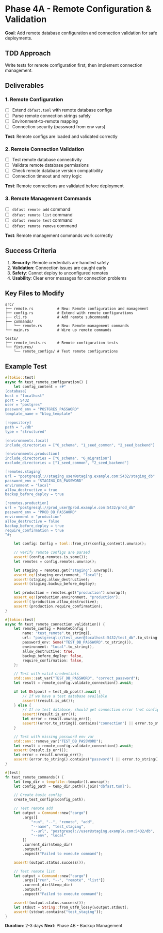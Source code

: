 # Phase 4A - Remote Configuration & Validation

**Goal**: Add remote database configuration and connection validation for safe deployments.

## TDD Approach
Write tests for remote configuration first, then implement connection management.

## Deliverables

### 1. Remote Configuration
- [ ] Extend `dbfast.toml` with remote database configs
- [ ] Parse remote connection strings safely
- [ ] Environment-to-remote mapping
- [ ] Connection security (password from env vars)

**Test**: Remote configs are loaded and validated correctly

### 2. Remote Connection Validation
- [ ] Test remote database connectivity
- [ ] Validate remote database permissions
- [ ] Check remote database version compatibility
- [ ] Connection timeout and retry logic

**Test**: Remote connections are validated before deployment

### 3. Remote Management Commands
- [ ] `dbfast remote add` command
- [ ] `dbfast remote list` command
- [ ] `dbfast remote test` command
- [ ] `dbfast remote remove` command

**Test**: Remote management commands work correctly

## Success Criteria

1. **Security**: Remote credentials are handled safely
2. **Validation**: Connection issues are caught early
3. **Safety**: Cannot deploy to unconfigured remotes
4. **Usability**: Clear error messages for connection problems

## Key Files to Modify

```
src/
├── remote.rs           # New: Remote configuration and management
├── config.rs           # Extend with remote configurations
├── cli.rs              # Add remote subcommands
├── commands/
│   └── remote.rs       # New: Remote management commands
└── main.rs             # Wire up remote commands

tests/
├── remote_tests.rs     # Remote configuration tests
└── fixtures/
    └── remote_configs/ # Test remote configurations
```

## Example Test

```rust
#[tokio::test]
async fn test_remote_configuration() {
    let config_content = r#"
[database]
host = "localhost"
port = 5432
user = "postgres"
password_env = "POSTGRES_PASSWORD"
template_name = "blog_template"

[repository]
path = "./db"
type = "structured"

[environments.local]
include_directories = ["0_schema", "1_seed_common", "2_seed_backend"]

[environments.production]
include_directories = ["0_schema", "6_migration"]
exclude_directories = ["1_seed_common", "2_seed_backend"]

[remotes.staging]
url = "postgresql://staging_user@staging.example.com:5432/staging_db"
password_env = "STAGING_DB_PASSWORD"
environment = "local"
allow_destructive = true
backup_before_deploy = true

[remotes.production]
url = "postgresql://prod_user@prod.example.com:5432/prod_db"
password_env = "PROD_DB_PASSWORD"
environment = "production"
allow_destructive = false
backup_before_deploy = true
require_confirmation = true
"#;

    let config: Config = toml::from_str(config_content).unwrap();

    // Verify remote configs are parsed
    assert!(config.remotes.is_some());
    let remotes = config.remotes.unwrap();

    let staging = remotes.get("staging").unwrap();
    assert_eq!(staging.environment, "local");
    assert!(staging.allow_destructive);
    assert!(staging.backup_before_deploy);

    let production = remotes.get("production").unwrap();
    assert_eq!(production.environment, "production");
    assert!(!production.allow_destructive);
    assert!(production.require_confirmation);
}

#[tokio::test]
async fn test_remote_connection_validation() {
    let remote_config = RemoteConfig {
        name: "test_remote".to_string(),
        url: "postgresql://test_user@localhost:5432/test_db".to_string(),
        password_env: Some("TEST_DB_PASSWORD".to_string()),
        environment: "local".to_string(),
        allow_destructive: true,
        backup_before_deploy: false,
        require_confirmation: false,
    };

    // Test with valid credentials
    std::env::set_var("TEST_DB_PASSWORD", "correct_password");
    let result = remote_config.validate_connection().await;

    if let Ok(pool) = test_db_pool().await {
        // If we have a test database available
        assert!(result.is_ok());
    } else {
        // If no test database, should get connection error (not config error)
        assert!(result.is_err());
        let error = result.unwrap_err();
        assert!(error.to_string().contains("connection") || error.to_string().contains("timeout"));
    }

    // Test with missing password env var
    std::env::remove_var("TEST_DB_PASSWORD");
    let result = remote_config.validate_connection().await;
    assert!(result.is_err());
    let error = result.unwrap_err();
    assert!(error.to_string().contains("password") || error.to_string().contains("environment"));
}

#[test]
fn test_remote_commands() {
    let temp_dir = tempfile::tempdir().unwrap();
    let config_path = temp_dir.path().join("dbfast.toml");

    // Create basic config
    create_test_config(&config_path);

    // Test remote add
    let output = Command::new("cargo")
        .args([
            "run", "--", "remote", "add",
            "--name", "test_staging",
            "--url", "postgresql://user@staging.example.com:5432/db",
            "--env", "local"
        ])
        .current_dir(&temp_dir)
        .output()
        .expect("Failed to execute command");

    assert!(output.status.success());

    // Test remote list
    let output = Command::new("cargo")
        .args(["run", "--", "remote", "list"])
        .current_dir(&temp_dir)
        .output()
        .expect("Failed to execute command");

    assert!(output.status.success());
    let stdout = String::from_utf8_lossy(&output.stdout);
    assert!(stdout.contains("test_staging"));
}
```

**Duration**: 2-3 days
**Next**: Phase 4B - Backup Management
